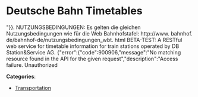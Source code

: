 # Deutsche Bahn Timetables


"}}. NUTZUNGSBEDINGUNGEN: Es gelten die gleichen Nutzungsbedingungen wie für die Web Bahnhofstafel: http://www. bahnhof. de/bahnhof-de/nutzungsbedingungen_wbt. html BETA-TEST: A RESTful web service for timetable information for train stations operated by DB Station&Service AG. {"error":{"code":900906,"message":"No matching resource found in the API for the given request","description":"Access failure. Unauthorized



**Categories**:
- [Transportation](https://github.com/apis-list/apis-list#transportation)





